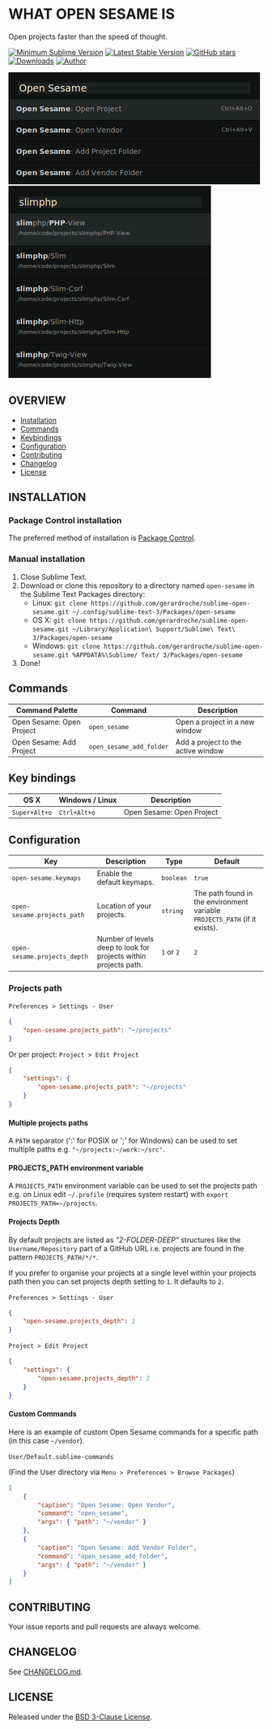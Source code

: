 # WHAT OPEN SESAME IS

Open projects faster than the speed of thought.

[![Minimum Sublime Version](https://img.shields.io/badge/sublime-%3E%3D%203.0-brightgreen.svg?style=flat-square)](https://sublimetext.com) [![Latest Stable Version](https://img.shields.io/github/tag/gerardroche/sublime-open-sesame.svg?style=flat-square&label=stable)](https://github.com/gerardroche/sublime-open-sesame/tags) [![GitHub stars](https://img.shields.io/github/stars/gerardroche/sublime-open-sesame.svg?style=flat-square)](https://github.com/gerardroche/sublime-open-sesame/stargazers) [![Downloads](https://img.shields.io/packagecontrol/dt/open-sesame.svg?style=flat-square)](https://packagecontrol.io/packages/open-sesame) [![Author](https://img.shields.io/badge/twitter-gerardroche-blue.svg?style=flat-square)](https://twitter.com/gerardroche)

![Command palette screenshot](screenshot-a.png)
![Overlay screenshot](screenshot-b.png)

## OVERVIEW

* [Installation](#installation)
* [Commands](#commands)
* [Keybindings](#key-bindings)
* [Configuration](#configuration)
* [Contributing](#contributing)
* [Changelog](#changelog)
* [License](#license)

## INSTALLATION

### Package Control installation

The preferred method of installation is [Package Control](https://packagecontrol.io/browse/authors/gerardroche).

### Manual installation

1. Close Sublime Text.
2. Download or clone this repository to a directory named `open-sesame` in the Sublime Text Packages directory:
    * Linux: `git clone https://github.com/gerardroche/sublime-open-sesame.git ~/.config/sublime-text-3/Packages/open-sesame`
    * OS X: `git clone https://github.com/gerardroche/sublime-open-sesame.git ~/Library/Application\ Support/Sublime\ Text\ 3/Packages/open-sesame`
    * Windows: `git clone https://github.com/gerardroche/sublime-open-sesame.git %APPDATA%\Sublime/ Text/ 3/Packages/open-sesame`
3. Done!

## Commands

Command Palette | Command | Description
--------------- | ------- | -----------
Open Sesame: Open Project | `open_sesame` | Open a project in a new window
Open Sesame: Add Project | `open_sesame_add_folder` | Add a project to the active window

## Key bindings

OS X | Windows / Linux | Description
-----|-----------------|------------
`Super+Alt+o` | `Ctrl+Alt+o` | Open Sesame: Open Project

## Configuration

Key | Description | Type | Default
----|-------------|------|--------
`open-sesame.keymaps` | Enable the default keymaps. | `boolean` | `true`
`open-sesame.projects_path` | Location of your projects. | `string` | The path found in the environment variable `PROJECTS_PATH` (if it exists).
`open-sesame.projects_depth` | Number of levels deep to look for projects within projects path. | `1` or `2` | `2`

### Projects path

`Preferences > Settings - User`

```json
{
    "open-sesame.projects_path": "~/projects"
}
```

Or per project: `Project > Edit Project`

```json
{
    "settings": {
        "open-sesame.projects_path": "~/projects"
    }
}
```

#### Multiple projects paths

A `PATH` separator (':' for POSIX or ';' for Windows) can be used to set multiple paths e.g. `"~/projects:~/work:~/src"`.

#### PROJECTS_PATH environment variable

A `PROJECTS_PATH` environment variable can be used to set the projects path e.g. on Linux edit `~/.profile` (requires system restart) with `export PROJECTS_PATH=~/projects`.

#### Projects Depth

By default projects are listed as *"2-FOLDER-DEEP"* structures like the `Username/Repository` part of a GitHub URL i.e. projects are found in the pattern `PROJECTS_PATH/*/*`.

If you prefer to organise your projects at a single level within your projects path then you can set projects depth setting to `1`. It defaults to `2`.

`Preferences > Settings - User`

```json
{
    "open-sesame.projects_depth": 2
}
```

`Project > Edit Project`

```json
{
    "settings": {
        "open-sesame.projects_depth": 2
    }
}
```

#### Custom Commands

Here is an example of custom Open Sesame commands for a specific path (in this case `~/vendor`).

`User/Default.sublime-commands`

(Find the User directory via `Menu > Preferences > Browse Packages`)

```json
[
    {
        "caption": "Open Sesame: Open Vendor",
        "command": "open_sesame",
        "args": { "path": "~/vendor" }
    },
    {
        "caption": "Open Sesame: Add Vendor Folder",
        "command": "open_sesame_add_folder",
        "args": { "path": "~/vendor" }
    }
]
```

## CONTRIBUTING

Your issue reports and pull requests are always welcome.

## CHANGELOG

See [CHANGELOG.md](CHANGELOG.md).

## LICENSE

Released under the [BSD 3-Clause License](LICENSE).
